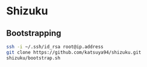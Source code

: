 # Shizuku

## Bootstrapping

```sh
ssh -i ~/.ssh/id_rsa root@ip.address
git clone https://github.com/katsuya94/shizuku.git
shizuku/bootstrap.sh
